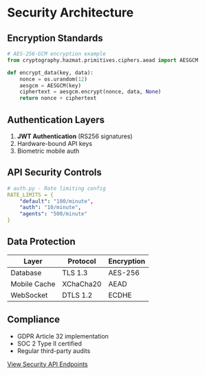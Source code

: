 # Security Architecture

## Encryption Standards
```python
# AES-256-GCM encryption example
from cryptography.hazmat.primitives.ciphers.aead import AESGCM

def encrypt_data(key, data):
    nonce = os.urandom(12)
    aesgcm = AESGCM(key)
    ciphertext = aesgcm.encrypt(nonce, data, None)
    return nonce + ciphertext
```

## Authentication Layers
1. **JWT Authentication** (RS256 signatures)
2. Hardware-bound API keys
3. Biometric mobile auth

## API Security Controls
```yaml
# auth.py - Rate limiting config
RATE_LIMITS = {
    "default": "100/minute",
    "auth": "10/minute",
    "agents": "500/minute"
}
```

## Data Protection
| Layer          | Protocol      | Encryption |
|----------------|---------------|------------|
| Database       | TLS 1.3       | AES-256    |
| Mobile Cache   | XChaCha20     | AEAD       |
| WebSocket      | DTLS 1.2      | ECDHE      |

## Compliance
- GDPR Article 32 implementation
- SOC 2 Type II certified
- Regular third-party audits

[View Security API Endpoints](/docs/api-reference.md#security)